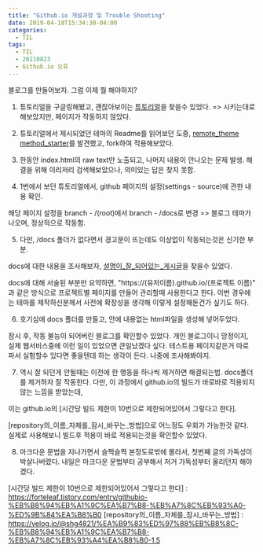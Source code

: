 ```yaml
---
title: "Github.io 개설과정 및 Trouble Shooting"
date: 2019-04-18T15:34:30-04:00
categories:
  - TIL
tags:
  - TIL
  - 20210823
  - Github.io 오류
---
```


블로그를 만들어보자.
그럼 이제 뭘 해야하지?

1) 튜토리얼을 구글링해봤고, 괜찮아보이는 [튜토리얼]을 찾을수 있었다.
=> 시키는대로 해보았지만, 페이지가 작동하지 않았다.

2) 튜토리얼에서 제시되었던 테마의 Readme를 읽어보던 도중, [remote_theme method_starter]를 발견했고, fork하여 적용해보았다.

3) 한동안 index.html의 raw text만 노출되고, 나머지 내용이 안나오는 문제 발생. 해결을 위해 이리저리 검색해보았으나, 의미있는 답은 찾지 못함.

4) 1번에서 보던 튜토리얼에서, github 페이지의 설정(settings - source)에 관한 내용 확인.

해당 페이지 설정을 branch - /(root)에서 branch - /docs로 변경
=> 블로그 테마가 나오며, 정상적으로 작동함.

5) 다만, /docs 폴더가 없다면서 경고문이 뜨는데도 이상없이 작동되는것은 신기한 부분.

docs에 대한 내용을 조사해보자, [설명이_잘_되어있는_게시글]을 찾을수 있었다.

docs에 대해 서술된 부분만 요약하면, 
"https://(유저이름).github.io/(프로젝트 이름)"
과 같은 방식으로 프로젝트별 페이지를 만들어 관리할때 사용한다고 한다.
이번 경우에는 테마를 제작하신분께서 사전에 확장성을 생각해 이렇게 설정해둔건가 싶기도 하다.

6) 호기심에 docs 폴더를 만들고, 안에 내용없는 html파일을 생성해 넣어두었다.

잠시 후, 작동 불능이 되어버린 블로그를 확인할수 있었다. 
개인 블로그이니 망정이지, 실제 웹서비스중에 이런 일이 있었으면 큰일났겠다 싶다. 
테스트용 페이지같은거 따로 파서 실험할수 있다면 좋을텐데 하는 생각이 든다. 나중에 조사해봐야지.

7) 역시 잘 되던게 안될때는 이전에 한 행동을 하나씩 제거하면 해결되는법. docs폴더를 제거하자 잘 작동한다.
다만, 이 과정에서 github.io의 빌드가 바로바로 적용되지 않는 느낌을 받았는데,

이는 github.io의 [시간당 빌드 제한이 10번으로 제한되어있어서 그렇다고 한다].

[repository의_이름_자체를_잠시_바꾸는_방법]으로 어느정도 우회가 가능한것 같다. 실제로 사용해보니 빌드후 적용이 바로 적용되는것을 확인할수 있었다. 

8) 마크다운 문법을 지나가면서 슬쩍슬쩍 본정도로밖에 몰라서, 첫번째 글의 가독성이 박살나버렸다.
내일은 마크다운 문법부터 공부해서 저거 가독성부터 올리던지 해야겠다.


[튜토리얼]: https://dreamgonfly.github.io/blog/jekyll-remote-theme/
[remote_theme method_starter]: https://github.com/mmistakes/minimal-mistakes
[설명이_잘_되어있는_게시글]: https://mygumi.tistory.com/285
[시간당 빌드 제한이 10번으로 제한되어있어서 그렇다고 한다] : https://forteleaf.tistory.com/entry/githubio-%EB%B8%94%EB%A1%9C%EA%B7%B8-%EB%A7%8C%EB%93%A0-%ED%9B%84%EA%B8%B0
[repository의_이름_자체를_잠시_바꾸는_방법] : https://velog.io/@shg4821/%EA%B9%83%ED%97%88%EB%B8%8C-%EB%B8%94%EB%A1%9C%EA%B7%B8-%EB%A7%8C%EB%93%A4%EA%B8%B0-1.5